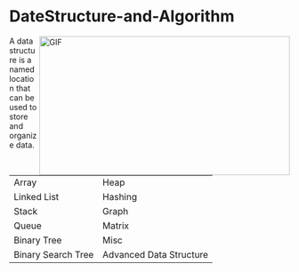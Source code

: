 # DateStructure-and-Algorithm

<img align="right" alt="GIF" src="https://user-images.githubusercontent.com/99159580/201569405-bbabf139-a967-4b44-8870-56b3301d500c.jpg" width="450px" height="250" />

A data structure is a named location that can be used to store and organize data.

<table border="0" align="center">
 <tr>
   <td>Array</td>
   <td>Heap</td>
 </tr>
 <tr>
   <td>Linked List</td>
   <td>Hashing</td>
 </tr><tr>
   <td>Stack</td>
   <td>Graph</td>
 </tr><tr>
   <td>Queue</td>
   <td>Matrix</td>
 </tr><tr>
   <td>Binary Tree</td>
   <td>Misc</td>
 </tr><tr>
   <td>Binary Search Tree</td>
   <td>Advanced Data Structure</td>
 </tr>
</table>

